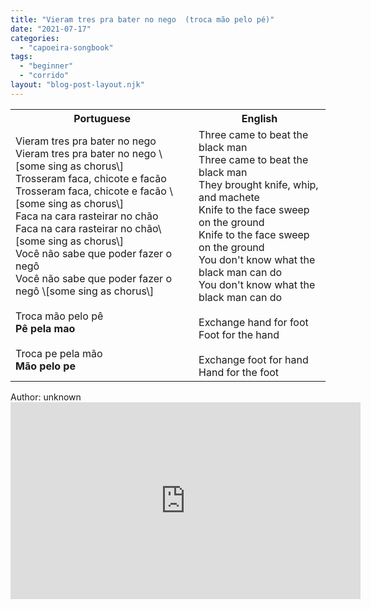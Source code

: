 ```yaml
---
title: "Vieram tres pra bater no nego  (troca mão pelo pé)"
date: "2021-07-17"
categories: 
  - "capoeira-songbook"
tags: 
  - "beginner"
  - "corrido"
layout: "blog-post-layout.njk"
---
```


<table class="capoeira-table">
    <tr class="header-row">
        <th>Portuguese</th>
        <th>English</th>
    </tr>
    <tr>
        <td>Vieram tres pra bater no nego<br>
        Vieram tres pra bater no nego \[some sing as chorus\]<br>
        Trosseram faca, chicote e facão<br>
        Trosseram faca, chicote e facão \[some sing as chorus\]<br>
        Faca na cara rasteirar no chão<br>
        Faca na cara rasteirar no chão\[some sing as chorus\]<br>
        Você não sabe que poder fazer o negô<br>
        Você não sabe que poder fazer o negô \[some sing as chorus\]<br>
        <br>
        Troca mão pelo pê<br>
        <strong>Pê pela mao</strong><br>
        <br>
        Troca pe pela mão<br>
        <strong>Mão pelo pe</strong></td>
        <td>Three came to beat the black man<br>
        Three came to beat the black man<br>
        They brought knife, whip, and machete<br>
        Knife to the face sweep on the ground<br>
        Knife to the face sweep on the ground<br>
        You don't know what the black man can do<br>
        You don't know what the black man can do<br>
        <br>
        Exchange hand for foot<br>
        Foot for the hand<br>
        <br>
        Exchange foot for hand<br>
        Hand for the foot</td>
    </tr>
</table>

<figcaption>
Author: unknown
</figcaption>

<iframe width="560" height="315" src="https://www.youtube.com/embed/UDPbUClhNg0" title="YouTube video player" frameborder="0" allow="accelerometer; autoplay; clipboard-write; encrypted-media; gyroscope; picture-in-picture" allowfullscreen></iframe>